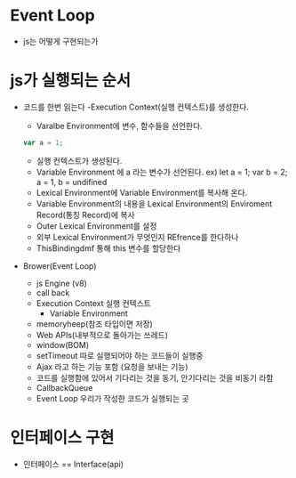 # Event Loop

- js는 어떻게 구현되는가

# js가 실행되는 순서

- 코드를 한번 읽는다
  -Execution Context(실행 컨텍스트)를 생성한다.

  - Varalbe Environment에 변수, 함수들을 선언한다.

  ```Javascript
  var a = 1;
  ```

  - 실행 컨텍스트가 생성된다.
  - Variable Environment 에 a 라는 변수가 선언된다. ex) let a = 1; var b = 2; a = 1, b = undifined
  - Lexical Environment에 Variable Environment를 복사해 온다.
  - Variable Environment의 내용을 Lexical Environment의 Enviroment Record(통칭 Record)에 복사
  - Outer Lexical Environment를 설정
  - 외부 Lexical Environment가 무엇인지 REfrence를 한다하나
  - ThisBindingdmf 통해 this 변수를 할당한다

- Brower(Event Loop)
  - js Engine (v8)
  - call back
  - Execution Context 실행 컨텍스트
    - Variable Environment
  - memoryheep(참조 타입이면 저장)
  - Web APIs(내부적으로 돌아가는 쓰레드)
  - window(BOM)
  - setTimeout 따로 실행되어야 하는 코드들이 실행중
  - Ajax 라고 하는 기능 포함 (요청을 보내는 기능)
  - 코드를 실행함에 있어서 기다리는 것을 동기, 안기다리는 것을 비동기 라함
  - CallbackQueue
  - Event Loop 우리가 작성한 코드가 실행되는 곳

# 인터페이스 구현

- 인터페이스 == Interface(api)
